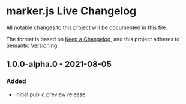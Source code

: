 # marker.js Live Changelog
All notable changes to this project will be documented in this file.

The format is based on [Keep a Changelog](https://keepachangelog.com/en/1.0.0/),
and this project adheres to [Semantic Versioning](https://semver.org/spec/v2.0.0.html).

## 1.0.0-alpha.0 - 2021-08-05
### Added
- Initial public preview release.

[1.0.0-alpha.0]: https://github.com/ailon/markerjs-live/releases/tag/v1.0.0-alpha.0